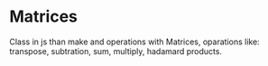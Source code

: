 # Matrices
Class in js than make and operations with Matrices, oparations like: transpose, subtration, sum, multiply, hadamard products.
